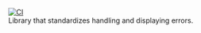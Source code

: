 [![CI](https://github.com/lolay/erred-swift/workflows/CI/badge.svg)](https://github.com/lolay/erred-swift/actions)<br/>
Library that standardizes handling and displaying errors.
